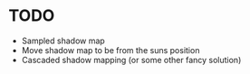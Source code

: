 # TODO
- Sampled shadow map
- Move shadow map to be from the suns position
- Cascaded shadow mapping (or some other fancy solution)
